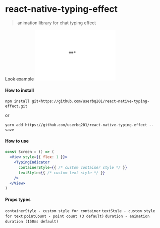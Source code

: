 # react-native-typing-effect
> animation library for chat typing effect

Look example
![example.gif](example.gif)

#### How to install

```
npm install git+https://github.com/userbq201/react-native-typing-effect.git
```
or 
```
yarn add https://github.com/userbq201/react-native-typing-effect --save
```

#### How to use

```jsx
const Screen = () => (
  <View style={{ flex: 1 }}>
    <TypingIndicator
      containerStyle={{ /* custom container style */ }}
      textStyle={{ /* custom text style */ }}
    />
  </View>
)
```

#### Props types

`containerStyle - custom style for container`
`textStyle - custom style for text`
`pointCount - point count (3 default)`
`duration - animation duration (150ms default)`
